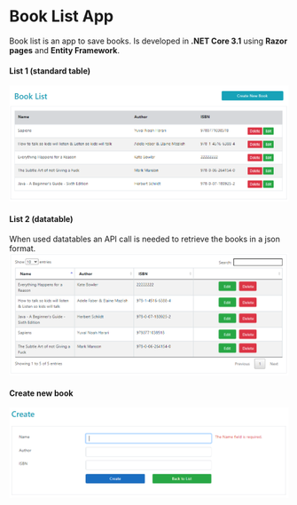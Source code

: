 # Book List App
Book list is an app to save books. Is developed in **.NET Core 3.1** using **Razor pages** and **Entity Framework**.

#### List 1 (standard table)
<img src="https://github.com/PeterStos/book-list.github.io/blob/master/BookList/wwwroot/pics/booklisttable1.PNG" width=800>

#### List 2 (datatable)
When used datatables an API call is needed to retrieve the books in a json format.
<img src="https://github.com/PeterStos/book-list.github.io/blob/master/BookList/wwwroot/pics/booklisttable2.PNG" width=800>

#### Create new book
<img src="https://github.com/PeterStos/book-list.github.io/blob/master/BookList/wwwroot/pics/booklistcreate.PNG" width=700>
